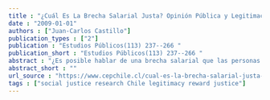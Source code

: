 ```yaml
---
title : "¿Cuál Es La Brecha Salarial Justa? Opinión Pública y Legitimación de La Desigualdad Económica En Chile"
date : "2009-01-01"
authors : ["Juan-Carlos Castillo"]
publication_types : ["2"]
publication : "Estudios Públicos(113) 237--266 "
publication_short : "Estudios Públicos(113) 237--266 "
abstract : "¿Es posible hablar de una brecha salarial que las personas consideren justa? El presente trabajo aborda esta pregunta desde un punto de vista empírico, en la línea de estudios conocida como investigación en justicia social. Para ello se centra en el análisis de dos aspectos principales: (1) la brecha salarial percibida y la brecha considerada justa para ocupaciones de alto y bajo estatus, y (2) la influencia del ingreso económico, la satisfacción con el ingreso, e ideologías de justicia en la determinación de la brecha justa. Los datos estudiados corresponden a la encuesta del Proyecto Internacional en Justicia Social (International Social Justice Project, ISJP), en la que Chile participó el año 2007. Resultados del análisis multivariado indican que hay signos de consenso respecto de la brecha salarial considerada justa en la población, lo que apoya argumentos en la dirección de la legitimación de la desigualdad."
abstract_short : ""
url_source : "https://www.cepchile.cl/cual-es-la-brecha-salarial-justa-opinion-publica-y-legitimacion-de-la/cep/2016-03-04/094825.html"
tags : ["social justice research Chile legitimacy reward justice"]
---
```

